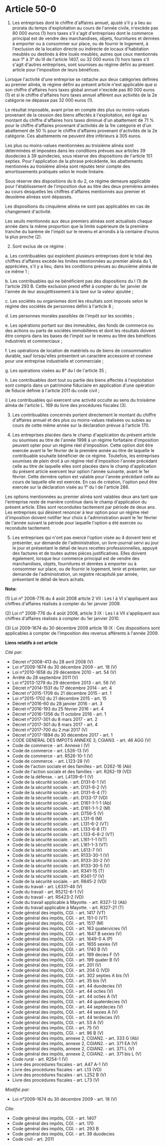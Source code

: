 # Article 50-0

1. Les entreprises dont le chiffre d'affaires annuel, ajusté s'il y a lieu au prorata du temps d'exploitation au cours de
l'année civile, n'excède pas 80 000 euros (1) hors taxes s'il s'agit d'entreprises dont le commerce principal est de vendre
des marchandises, objets, fournitures et denrées à emporter ou à consommer sur place, ou de fournir le logement, à
l'exclusion de la location directe ou indirecte de locaux d'habitation meublés ou destinés à être loués meublés, autres que
ceux mentionnés aux 1° à 3° du III de l'article 1407, ou 32 000 euros (1) hors taxes s'il s'agit d'autres entreprises, sont
soumises au régime défini au présent article pour l'imposition de leurs bénéfices. 

Lorsque l'activité d'une entreprise se rattache aux deux catégories définies au premier alinéa, le régime défini au présent
article n'est applicable que si son chiffre d'affaires hors taxes global annuel n'excède pas 80 000 euros (1) et si le
chiffre d'affaires hors taxes annuel afférent aux activités de la 2e catégorie ne dépasse pas 32 000 euros (1). 

Le résultat imposable, avant prise en compte des plus ou moins-values provenant de la cession des biens affectés à
l'exploitation, est égal au montant du chiffre d'affaires hors taxes diminué d'un abattement de 71 % pour le chiffre
d'affaires provenant d'activités de la 1re catégorie et d'un abattement de 50 % pour le chiffre d'affaires provenant
d'activités de la 2e catégorie. Ces abattements ne peuvent être inférieurs à 305 euros. 

Les plus ou moins-values mentionnées au troisième alinéa sont déterminées et imposées dans les conditions prévues aux
articles 39 duodecies à 39 quindecies, sous réserve des dispositions de l'article 151 septies. Pour l'application de la
phrase précédente, les abattements mentionnés au troisième alinéa sont réputés tenir compte des amortissements pratiqués
selon le mode linéaire. 

Sous réserve des dispositions du b du 2, ce régime demeure applicable pour l'établissement de l'imposition due au titre des
deux premières années au cours desquelles les chiffres d'affaires mentionnés aux premier et deuxième alinéas sont dépassés. 

Les dispositions du cinquième alinéa ne sont pas applicables en cas de changement d'activité. 

Les seuils mentionnés aux deux premiers alinéas sont actualisés chaque année dans la même proportion que la limite supérieure
de la première tranche du barème de l'impôt sur le revenu et arrondis à la centaine d'euros la plus proche (2). 

2. Sont exclus de ce régime : 

a. Les contribuables qui exploitent plusieurs entreprises dont le total des chiffres d'affaires excède les limites
mentionnées au premier alinéa du 1, appréciées, s'il y a lieu, dans les conditions prévues au deuxième alinéa de ce même 1 ; 

b. Les contribuables qui ne bénéficient pas des dispositions du I (1) de l'article 293 B. Cette exclusion prend effet à
compter du 1er janvier de l'année de leur assujettissement à la taxe sur la valeur ajoutée ; 

c. Les sociétés ou organismes dont les résultats sont imposés selon le régime des sociétés de personnes défini à l'article
8 ; 

d. Les personnes morales passibles de l'impôt sur les sociétés ; 

e. Les opérations portant sur des immeubles, des fonds de commerce ou des actions ou parts de sociétés immobilières et dont
les résultats doivent être compris dans les bases de l'impôt sur le revenu au titre des bénéfices industriels et
commerciaux ; 

f. Les opérations de location de matériels ou de biens de consommation durable, sauf lorsqu'elles présentent un caractère
accessoire et connexe pour une entreprise industrielle et commerciale ; 

g. Les opérations visées au 8° du I de l'article 35 ; 

h. Les contribuables dont tout ou partie des biens affectés à l'exploitation sont compris dans un patrimoine fiduciaire en
application d'une opération de fiducie définie à l'article 2011 du code civil ;

i) Les contribuables qui exercent une activité occulte au sens du troisième alinéa de l'article L. 169 du livre des
procédures fiscales (3).

3. Les contribuables concernés portent directement le montant du chiffre d'affaires annuel et des plus ou moins-values
réalisées ou subies au cours de cette même année sur la déclaration prévue à l'article 170. 

4. Les entreprises placées dans le champ d'application du présent article ou soumises au titre de l'année 1998 à un régime
forfaitaire d'imposition peuvent opter pour un régime réel d'imposition. Cette option doit être exercée avant le 1er février
de la première année au titre de laquelle le contribuable souhaite bénéficier de ce régime. Toutefois, les entreprises
soumises de plein droit à un régime réel d'imposition l'année précédant celle au titre de laquelle elles sont placées dans le
champ d'application du présent article exercent leur option l'année suivante, avant le 1er février. Cette dernière option est
valable pour l'année précédant celle au cours de laquelle elle est exercée. En cas de création, l'option peut être exercée
sur la déclaration visée au 1° du I de l'article 286. 

Les options mentionnées au premier alinéa sont valables deux ans tant que l'entreprise reste de manière continue dans le
champ d'application du présent article. Elles sont reconduites tacitement par période de deux ans. Les entreprises qui
désirent renoncer à leur option pour un régime réel d'imposition doivent notifier leur choix à l'administration avant le 1er
février de l'année suivant la période pour laquelle l'option a été exercée ou reconduite tacitement. 

5. Les entreprises qui n'ont pas exercé l'option visée au 4 doivent tenir et présenter, sur demande de l'administration, un
livre-journal servi au jour le jour et présentant le détail de leurs recettes professionnelles, appuyé des factures et de
toutes autres pièces justificatives. Elles doivent également, lorsque leur commerce principal est de vendre des marchandises,
objets, fournitures et denrées à emporter ou à consommer sur place, ou de fournir le logement, tenir et présenter, sur
demande de l'administration, un registre récapitulé par année, présentant le détail de leurs achats.

**Nota:**

(1) Loi n° 2008-776 du 4 août 2008 article 2 VII : Les I à VI s'appliquent aux chiffres d'affaires réalisés à compter du 1er
janvier 2009.

(2) Loi n° 2008-776 du 4 août 2008, article 3 IX : Les I à VII s'appliquent aux chiffres d'affaires réalisés à compter du 1er
janvier 2010. 

(3) Loi 2009-1674 du 30 décembre 2009 article 18 IX : Ces dispositions sont applicables à compter de l'imposition des revenus
afférents à l'année 2009.

**Liens relatifs à cet article**

_Cité par_:

  - Décret n°2008-413 du 28 avril 2008 (V)
  - Loi n°2009-1674 du 30 décembre 2009 - art. 18 (V)
  - Loi n°2010-1658 du 29 décembre 2010 - art. 54 (V)
  - Arrêté du 28 septembre 2011 (V)
  - Loi n°2013-1279 du 29 décembre 2013 - art. 56 (V)
  - Décret n°2014-1531 du 17 décembre 2014 - art. 4
  - Décret n°2015-1709 du 21 décembre 2015 - art. 1
  - Loi n°2015-1702 du 21 décembre 2015 - art. 15
  - Décret n°2016-60 du 28 janvier 2016 - art. 3
  - Décret n°2016-193 du 25 février 2016 - art. 4
  - Décret n°2016-1356 du 11 octobre 2016 - art. 1
  - Décret n°2017-301 du 8 mars 2017 - art. 2
  - Décret n°2017-301 du 8 mars 2017 - art. 4
  - Décret n°2017-700 du 2 mai 2017 (V)
  - Décret n°2017-1894 du 30 décembre 2017 - art. 1
  - CODE GENERAL DES IMPOTS ANNEXE 3, CGIAN3. - art. 46 AGG (V)
  - Code de commerce - art. Annexe I (V)
  - Code de commerce - art. L526-13 (V)
  - Code de commerce - art. R526-10-1 (V)
  - Code de commerce. - art. L123-28 (V)
  - Code de l'action sociale et des familles - art. D262-16 (Ab)
  - Code de l'action sociale et des familles - art. R262-19 (VD)
  - Code de la défense. - art. L4139-6-1 (V)
  - Code de la sécurité sociale. - art. D131-6-1 (V)
  - Code de la sécurité sociale. - art. D131-6-2 (V)
  - Code de la sécurité sociale. - art. D131-6-4 (T)
  - Code de la sécurité sociale. - art. D133-17 (VD)
  - Code de la sécurité sociale. - art. D161-1-1-1 (Ab)
  - Code de la sécurité sociale. - art. D161-1-1-2 (M)
  - Code de la sécurité sociale. - art. D756-5 (V)
  - Code de la sécurité sociale. - art. L131-6 (M)
  - Code de la sécurité sociale. - art. L131-6-2 (VT)
  - Code de la sécurité sociale. - art. L133-6-8 (T)
  - Code de la sécurité sociale. - art. L133-6-8-2 (VT)
  - Code de la sécurité sociale. - art. L161-1-1 (VT)
  - Code de la sécurité sociale. - art. L161-1-3 (VT)
  - Code de la sécurité sociale. - art. L613-7 (V)
  - Code de la sécurité sociale. - art. R133-30-1 (V)
  - Code de la sécurité sociale. - art. R133-30-2 (V)
  - Code de la sécurité sociale. - art. R133-30-5 (V)
  - Code de la sécurité sociale. - art. R341-15 (T)
  - Code de la sécurité sociale. - art. R341-17 (V)
  - Code de la sécurité sociale. - art. R845-2 (VD)
  - Code du travail - art. L6331-48 (V)
  - Code du travail - art. R5212-6-1 (V)
  - Code du travail - art. R5423-2 (VD)
  - Code du travail applicable à Mayotte. - art. R327-12 (Ab)
  - Code du travail applicable à Mayotte. - art. R327-21 (T)
  - Code général des impôts, CGI. - art. 1417 (VT)
  - Code général des impôts, CGI. - art. 151-0 (VT)
  - Code général des impôts, CGI. - art. 1517 (M)
  - Code général des impôts, CGI. - art. 163 quatervicies (V)
  - Code général des impôts, CGI. - art. 1647 B sexies (V)
  - Code général des impôts, CGI. - art. 1649-0 A (P)
  - Code général des impôts, CGI. - art. 1655 sexies (V)
  - Code général des impôts, CGI. - art. 1740 B (V)
  - Code général des impôts, CGI. - art. 199 decies F (V)
  - Code général des impôts, CGI. - art. 199 quater B (V)
  - Code général des impôts, CGI. - art. 201 (V)
  - Code général des impôts, CGI. - art. 204 G (VD)
  - Code général des impôts, CGI. - art. 302 septies A bis (V)
  - Code général des impôts, CGI. - art. 35 bis (V)
  - Code général des impôts, CGI. - art. 44 duodecies (V)
  - Code général des impôts, CGI. - art. 44 octies (V)
  - Code général des impôts, CGI. - art. 44 octies A (V)
  - Code général des impôts, CGI. - art. 44 quaterdecies (V)
  - Code général des impôts, CGI. - art. 44 septdecies (V)
  - Code général des impôts, CGI. - art. 44 sexies A (V)
  - Code général des impôts, CGI. - art. 44 terdecies (V)
  - Code général des impôts, CGI. - art. 53 A (V)
  - Code général des impôts, CGI. - art. 75 (V)
  - Code général des impôts, CGI. - art. 96 B (V)
  - Code général des impôts, annexe 2, CGIAN2. - art. 333 G (Ab)
  - Code général des impôts, annexe 2, CGIAN2. - art. 371 EA (V)
  - Code général des impôts, annexe 2, CGIAN2. - art. 371 L (V)
  - Code général des impôts, annexe 2, CGIAN2. - art. 371 bis L (V)
  - Code rural - art. R254-1 (V)
  - Livre des procédures fiscales - art. A47 A-1 (V)
  - Livre des procédures fiscales - art. L13 (VD)
  - Livre des procédures fiscales - art. L252 B (V)
  - Livre des procédures fiscales - art. L73 (V)

_Modifié par_:

  - Loi n°2009-1674 du 30 décembre 2009 - art. 18 (V)

_Cite_:

  - Code général des impôts, CGI. - art. 1407
  - Code général des impôts, CGI. - art. 170
  - Code général des impôts, CGI. - art. 293 B
  - Code général des impôts, CGI. - art. 39 duodecies
  - Code civil - art. 2011
